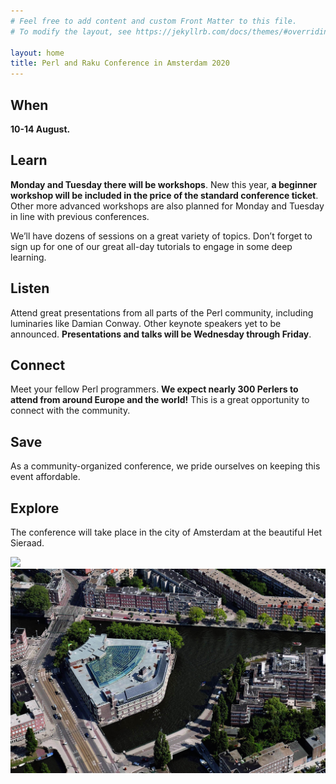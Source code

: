 ```yaml
---
# Feel free to add content and custom Front Matter to this file.
# To modify the layout, see https://jekyllrb.com/docs/themes/#overriding-theme-defaults

layout: home
title: Perl and Raku Conference in Amsterdam 2020
---
```


## When

**10-14 August.**

## Learn
**Monday and Tuesday there will be workshops**. New this year, **a beginner workshop will be included in the price of the standard
conference ticket**. Other more advanced workshops are also planned for Monday and Tuesday in line with previous conferences.

We’ll have dozens of sessions on a great variety of topics. Don’t forget to sign up for one of our great all-day tutorials to engage in some deep learning.

## Listen

Attend great presentations from all parts of the Perl community, including luminaries like Damian Conway. Other keynote speakers yet to be announced. **Presentations and talks will be Wednesday through Friday**.

## Connect

Meet your fellow Perl programmers. **We expect nearly 300 Perlers to attend from around Europe and the world!** This is a great opportunity to connect with the community.

## Save

As a community-organized conference, we pride ourselves on keeping this event affordable.

## Explore

The conference will take place in the city of Amsterdam at the beautiful Het Sieraad.

![](atrium-2.jpg)
![](sky.jpg)


